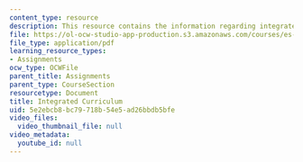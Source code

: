 ```yaml
---
content_type: resource
description: This resource contains the information regarding integrated curriculum.
file: https://ol-ocw-studio-app-production.s3.amazonaws.com/courses/es-291-learning-seminar-experiments-in-education-spring-2003/5e2ebcb8bc79718b54e5ad26bbdb5bfe_MITES_291S03_7b_lake.pdf
file_type: application/pdf
learning_resource_types:
- Assignments
ocw_type: OCWFile
parent_title: Assignments
parent_type: CourseSection
resourcetype: Document
title: Integrated Curriculum
uid: 5e2ebcb8-bc79-718b-54e5-ad26bbdb5bfe
video_files:
  video_thumbnail_file: null
video_metadata:
  youtube_id: null
---
```

